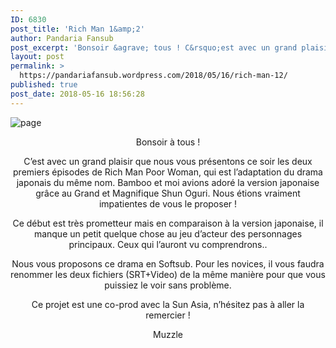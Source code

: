 ```yaml
---
ID: 6830
post_title: 'Rich Man 1&amp;2'
author: Pandaria Fansub
post_excerpt: 'Bonsoir &agrave; tous ! C&rsquo;est avec un grand plaisir que nous vous pr&eacute;sentons ce soir les deux premiers &eacute;pisodes de Rich Man Poor Woman, qui est l&rsquo;adaptation du drama japonais du m&ecirc;me nom. Bamboo et moi avions ador&eacute; la version japonaise gr&acirc;ce au Grand et Magnifique Shun Oguri. Nous &eacute;tions vraiment impatientes de vous le [&hellip;]'
layout: post
permalink: >
  https://pandariafansub.wordpress.com/2018/05/16/rich-man-12/
published: true
post_date: 2018-05-16 18:56:28
---
```

<p><img data-attachment-id="4436" data-permalink="https://pandariafansub.wordpress.com/2018/05/16/rich-man-12/page-48/" data-orig-file="https://pandariafansub.files.wordpress.com/2018/05/page6.jpg?w=705" data-orig-size="1280,700" data-comments-opened="1" data-image-meta="{&quot;aperture&quot;:&quot;0&quot;,&quot;credit&quot;:&quot;&quot;,&quot;camera&quot;:&quot;&quot;,&quot;caption&quot;:&quot;&quot;,&quot;created_timestamp&quot;:&quot;0&quot;,&quot;copyright&quot;:&quot;&quot;,&quot;focal_length&quot;:&quot;0&quot;,&quot;iso&quot;:&quot;0&quot;,&quot;shutter_speed&quot;:&quot;0&quot;,&quot;title&quot;:&quot;&quot;,&quot;orientation&quot;:&quot;0&quot;}" data-image-title="page" data-image-description="" data-medium-file="https://pandariafansub.files.wordpress.com/2018/05/page6.jpg?w=705?w=300" data-large-file="https://pandariafansub.files.wordpress.com/2018/05/page6.jpg?w=705?w=705" class="alignnone size-full wp-image-4436" src="https://pandariafansub.files.wordpress.com/2018/05/page6.jpg?w=705" alt="page" srcset="https://united-subs.dearclouds.com/wp-content/uploads/2018/05/6c181173b5f872ad2b2b400d62722deb.jpg 705w, https://pandariafansub.files.wordpress.com/2018/05/page6.jpg?w=150 150w, https://pandariafansub.files.wordpress.com/2018/05/page6.jpg?w=300 300w, https://pandariafansub.files.wordpress.com/2018/05/page6.jpg?w=768 768w, https://pandariafansub.files.wordpress.com/2018/05/page6.jpg?w=1024 1024w, https://pandariafansub.files.wordpress.com/2018/05/page6.jpg 1280w" sizes="(max-width: 705px) 100vw, 705px"   /></p>
<p style="text-align:center;">Bonsoir à tous !</p>
<p style="text-align:center;">C&rsquo;est avec un grand plaisir que nous vous présentons ce soir les deux premiers épisodes de Rich Man Poor Woman, qui est l&rsquo;adaptation du drama japonais du même nom. Bamboo et moi avions adoré la version japonaise grâce au Grand et Magnifique Shun Oguri. Nous étions vraiment impatientes de vous le proposer !</p>
<p style="text-align:center;">Ce début est très prometteur mais en comparaison à la version japonaise, il manque un petit quelque chose au jeu d&rsquo;acteur des personnages principaux. Ceux qui l&rsquo;auront vu comprendrons..</p>
<p style="text-align:center;">Nous vous proposons ce drama en Softsub. Pour les novices, il vous faudra renommer les deux fichiers (SRT+Video) de la même manière pour que vous puissiez le voir sans problème.</p>
<p style="text-align:center;">Ce projet est une co-prod avec la Sun Asia, n&rsquo;hésitez pas à aller la remercier !</p>
<p style="text-align:center;">Muzzle</p>